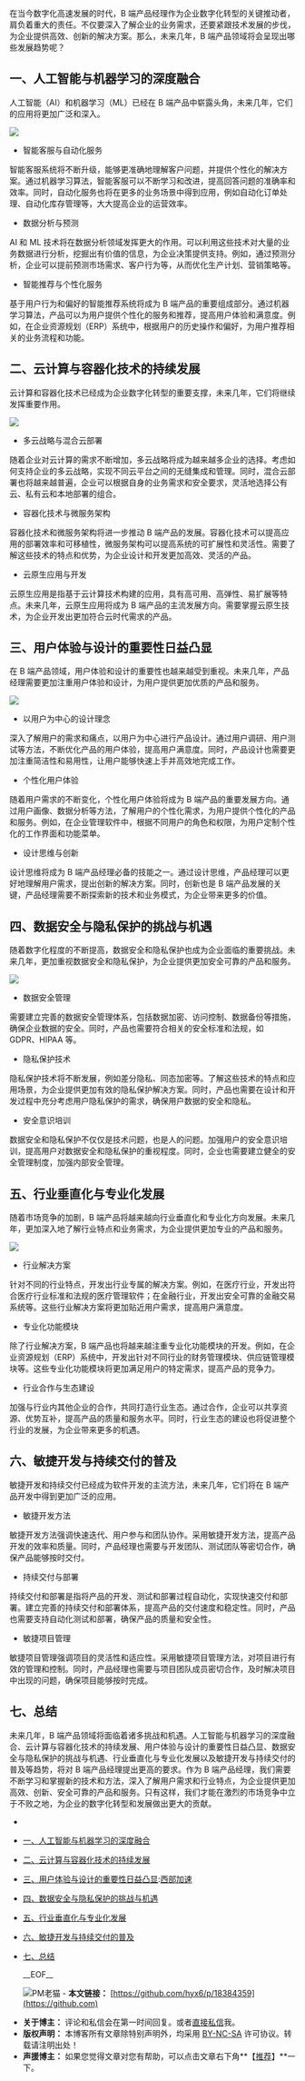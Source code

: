 
在当今数字化高速发展的时代，B 端产品经理作为企业数字化转型的关键推动者，肩负着重大的责任。不仅要深入了解企业的业务需求，还要紧跟技术发展的步伐，为企业提供高效、创新的解决方案。那么，未来几年，B 端产品领域将会呈现出哪些发展趋势呢？


## 









## 一、人工智能与机器学习的深度融合


人工智能（AI）和机器学习（ML）已经在 B 端产品中崭露头角，未来几年，它们的应用将更加广泛和深入。


[![](https://www.mroldcat.top/upfile/Images/content_img/20240823/082304111035.jpg)](https://www.mroldcat.top/upfile/Images/content_img/20240823/082304111035.jpg)


* 智能客服与自动化服务


智能客服系统将不断升级，能够更准确地理解客户问题，并提供个性化的解决方案。通过机器学习算法，智能客服可以不断学习和改进，提高回答问题的准确率和效率。同时，自动化服务也将在更多的业务场景中得到应用，例如自动化订单处理、自动化库存管理等，大大提高企业的运营效率。


* 数据分析与预测


AI 和 ML 技术将在数据分析领域发挥更大的作用。可以利用这些技术对大量的业务数据进行分析，挖掘出有价值的信息，为企业决策提供支持。例如，通过预测分析，企业可以提前预测市场需求、客户行为等，从而优化生产计划、营销策略等。


* 智能推荐与个性化服务


基于用户行为和偏好的智能推荐系统将成为 B 端产品的重要组成部分。通过机器学习算法，产品可以为用户提供个性化的服务和推荐，提高用户体验和满意度。例如，在企业资源规划（ERP）系统中，根据用户的历史操作和偏好，为用户推荐相关的业务流程和功能。


## 二、云计算与容器化技术的持续发展


云计算和容器化技术已经成为企业数字化转型的重要支撑，未来几年，它们将继续发挥重要作用。


[![](https://www.mroldcat.top/upfile/Images/content_img/20240823/082304112439.jpg)](https://www.mroldcat.top/upfile/Images/content_img/20240823/082304112439.jpg)


* 多云战略与混合云部署


随着企业对云计算的需求不断增加，多云战略将成为越来越多企业的选择。考虑如何支持企业的多云战略，实现不同云平台之间的无缝集成和管理。同时，混合云部署也将越来越普遍，企业可以根据自身的业务需求和安全要求，灵活地选择公有云、私有云和本地部署的组合。


* 容器化技术与微服务架构


容器化技术和微服务架构将进一步推动 B 端产品的发展。容器化技术可以提高应用的部署效率和可移植性，微服务架构可以提高系统的可扩展性和灵活性。需要了解这些技术的特点和优势，为企业设计和开发更加高效、灵活的产品。


* 云原生应用与开发


云原生应用是指基于云计算技术构建的应用，具有高可用、高弹性、易扩展等特点。未来几年，云原生应用将成为 B 端产品的主流发展方向。需要掌握云原生技术，为企业开发出更加符合云时代需求的产品。


## 三、用户体验与设计的重要性日益凸显




在 B 端产品领域，用户体验和设计的重要性也越来越受到重视。未来几年，产品经理需要更加注重用户体验和设计，为用户提供更加优质的产品和服务。


[![](https://www.mroldcat.top/upfile/Images/content_img/20240823/082304113546.jpg)](https://www.mroldcat.top/upfile/Images/content_img/20240823/082304113546.jpg)


* 以用户为中心的设计理念


深入了解用户的需求和痛点，以用户为中心进行产品设计。通过用户调研、用户测试等方法，不断优化产品的用户体验，提高用户满意度。同时，产品设计也需要更加注重简洁性和易用性，让用户能够快速上手并高效地完成工作。


* 个性化用户体验


随着用户需求的不断变化，个性化用户体验将成为 B 端产品的重要发展方向。通过用户画像、数据分析等方法，了解用户的个性化需求，为用户提供个性化的产品和服务。例如，在企业管理软件中，根据不同用户的角色和权限，为用户定制个性化的工作界面和功能菜单。


* 设计思维与创新


设计思维将成为 B 端产品经理必备的技能之一。通过设计思维，产品经理可以更好地理解用户需求，提出创新的解决方案。同时，创新也是 B 端产品发展的关键，产品经理需要不断探索新的技术和业务模式，为企业带来更多的价值。


## 四、数据安全与隐私保护的挑战与机遇


随着数字化程度的不断提高，数据安全和隐私保护也成为企业面临的重要挑战。未来几年，更加重视数据安全和隐私保护，为企业提供更加安全可靠的产品和服务。


[![](https://www.mroldcat.top/upfile/Images/content_img/20240823/082304115253.jpg)](https://www.mroldcat.top/upfile/Images/content_img/20240823/082304115253.jpg)


* 数据安全管理


需要建立完善的数据安全管理体系，包括数据加密、访问控制、数据备份等措施，确保企业数据的安全。同时，产品也需要符合相关的安全标准和法规，如 GDPR、HIPAA 等。


* 隐私保护技术


隐私保护技术将不断发展，例如差分隐私、同态加密等。了解这些技术的特点和应用场景，为企业提供更加有效的隐私保护解决方案。同时，产品也需要在设计和开发过程中充分考虑用户隐私保护的需求，确保用户数据的安全和隐私。


* 安全意识培训


数据安全和隐私保护不仅仅是技术问题，也是人的问题。加强用户的安全意识培训，提高用户对数据安全和隐私保护的重视程度。同时，企业也需要建立健全的安全管理制度，加强内部安全管理。


## 五、行业垂直化与专业化发展


随着市场竞争的加剧，B 端产品将越来越向行业垂直化和专业化方向发展。未来几年，更加深入地了解行业特点和业务需求，为企业提供更加专业的产品和服务。


[![](https://www.mroldcat.top/upfile/Images/content_img/20240823/08230412103.jpg)](https://www.mroldcat.top/upfile/Images/content_img/20240823/08230412103.jpg)


* 行业解决方案


针对不同的行业特点，开发出行业专属的解决方案。例如，在医疗行业，开发出符合医疗行业标准和法规的医疗管理软件；在金融行业，开发出安全可靠的金融交易系统等。这些行业解决方案将更加贴近用户需求，提高用户满意度。


* 专业化功能模块


除了行业解决方案，B 端产品也将越来越注重专业化功能模块的开发。例如，在企业资源规划（ERP）系统中，开发出针对不同行业的财务管理模块、供应链管理模块等。这些专业化功能模块将更加满足用户的特定需求，提高产品的竞争力。


* 行业合作与生态建设


加强与行业内其他企业的合作，共同打造行业生态。通过合作，企业可以共享资源、优势互补，提高产品的质量和服务水平。同时，行业生态的建设也将促进整个行业的发展，为企业带来更多的机遇。


## 六、敏捷开发与持续交付的普及


敏捷开发和持续交付已经成为软件开发的主流方法，未来几年，它们将在 B 端产品开发中得到更加广泛的应用。


* 敏捷开发方法


敏捷开发方法强调快速迭代、用户参与和团队协作。采用敏捷开发方法，提高产品开发的效率和质量。同时，产品经理也需要与开发团队、测试团队等密切合作，确保产品能够按时交付。


* 持续交付与部署


持续交付和部署是指将产品的开发、测试和部署过程自动化，实现快速交付和部署。建立完善的持续交付和部署体系，提高产品的交付速度和稳定性。同时，产品也需要支持自动化测试和部署，确保产品的质量和安全性。


* 敏捷项目管理


敏捷项目管理强调项目的灵活性和适应性。采用敏捷项目管理方法，对项目进行有效的管理和控制。同时，产品经理也需要与项目团队成员密切合作，及时解决项目中出现的问题，确保项目能够按时完成。


## 七、总结


未来几年，B 端产品领域将面临着诸多挑战和机遇。人工智能与机器学习的深度融合、云计算与容器化技术的持续发展、用户体验与设计的重要性日益凸显、数据安全与隐私保护的挑战与机遇、行业垂直化与专业化发展以及敏捷开发与持续交付的普及等趋势，将对 B 端产品经理提出更高的要求。作为 B 端产品经理，我们需要不断学习和掌握新的技术和方法，深入了解用户需求和行业特点，为企业提供更加高效、创新、安全可靠的产品和服务。只有这样，我们才能在激烈的市场竞争中立于不败之地，为企业的数字化转型和发展做出更大的贡献。











  * 
* [一、人工智能与机器学习的深度融合](#tid-zk6Yk5)
* [二、云计算与容器化技术的持续发展](#tid-zZpcNi)
* [三、用户体验与设计的重要性日益凸显](#tid-N5rBMH):[西部加速](https://tianchuang88.com)
* [四、数据安全与隐私保护的挑战与机遇](#tid-BibGiN)
* [五、行业垂直化与专业化发展](#tid-rBtfWy)
* [六、敏捷开发与持续交付的普及](#tid-pme3ED)
* [七、总结](#tid-RfRhm4)

   \_\_EOF\_\_

   ![](https://github.com/hyx6)PM老猫  - **本文链接：** [https://github.com/hyx6/p/18384359](https://github.com)
 - **关于博主：** 评论和私信会在第一时间回复。或者[直接私信](https://github.com)我。
 - **版权声明：** 本博客所有文章除特别声明外，均采用 [BY\-NC\-SA](https://github.com "BY-NC-SA") 许可协议。转载请注明出处！
 - **声援博主：** 如果您觉得文章对您有帮助，可以点击文章右下角**【[推荐](javascript:void(0);)】**一下。
     
